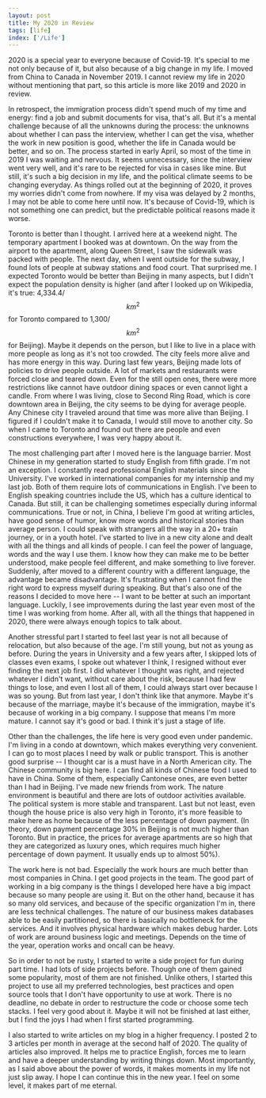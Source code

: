```yaml
---
layout: post
title: My 2020 in Review
tags: [life]
index: ['/Life']
---
```


2020 is a special year to everyone because of Covid-19. It's special to me not only because of it, but also because of a big change in my life. I moved from China to Canada in November 2019. I cannot review my life in 2020 without mentioning that part, so this article is more like 2019 and 2020 in review.

In retrospect, the immigration process didn't spend much of my time and energy: find a job and submit documents for visa, that's all. But it's a mental challenge because of all the unknowns during the process: the unknowns about whether I can pass the interview, whether I can get the visa, whether the work in new position is good, whether the life in Canada would be better, and so on. The process started in early April, so most of the time in 2019 I was waiting and nervous. It seems unnecessary, since the interview went very well, and it's rare to be rejected for visa in cases like mine. But still, it's such a big decision in my life, and the political climate seems to be changing everyday. As things rolled out at the beginning of 2020, it proves my worries didn't come from nowhere. If my visa was delayed by 2 months, I may not be able to come here until now. It's because of Covid-19, which is not something one can predict, but the predictable political reasons made it worse.

Toronto is better than I thought. I arrived here at a weekend night. The temporary apartment I booked was at downtown. On the way from the airport to the apartment, along Queen Street, I saw the sidewalk was packed with people. The next day, when I went outside for the subway, I found lots of people at subway stations and food court. That surprised me. I expected Toronto would be better than Beijing in many aspects, but I didn't expect the population density is higher (and after I looked up on Wikipedia, it's true: 4,334.4/$$km^2$$ for Toronto compared to 1,300/$$km^2$$ for Beijing). Maybe it depends on the person, but I like to live in a place with more people as long as it's not too crowded. The city feels more alive and has more energy in this way. During last few years, Beijing made lots of policies to drive people outside. A lot of markets and restaurants were forced close and teared down. Even for the still open ones, there were more restrictions like cannot have outdoor dining spaces or even cannot light a candle. From where I was living, close to Second Ring Road, which is core downtown area in Beijing, the city seems to be dying for average people. Any Chinese city I traveled around that time was more alive than Beijing. I figured if I couldn't make it to Canada, I would still move to another city. So when I came to Toronto and found out there are people and even constructions everywhere, I was very happy about it.

The most challenging part after I moved here is the language barrier. Most Chinese in my generation started to study English from fifth grade. I'm not an exception. I constantly read professional English materials since the University. I've worked in international companies for my internship and my last job. Both of them require lots of communications in English. I've been to English speaking countries include the US, which has a culture identical to Canada. But still, it can be challenging sometimes especially during informal communications. True or not, in China, I believe I'm good at writing articles, have good sense of humor, know more words and historical stories than average person. I could speak with strangers all the way in a 20+ train journey, or in a youth hotel. I've started to live in a new city alone and dealt with all the things and all kinds of people. I can feel the power of language, words and the way I use them. I know how they can make me to be better understood, make people feel different, and make something to live forever. Suddenly, after moved to a different country with a different language, the advantage became disadvantage. It's frustrating when I cannot find the right word to express myself during speaking. But that's also one of the reasons I decided to move here -- I want to be better at such an important language. Luckily, I see improvements during the last year even most of the time I was working from home. After all, with all the things that happened in 2020, there were always enough topics to talk about.

Another stressful part I started to feel last year is not all because of relocation, but also because of the age. I'm still young, but not as young as before. During the years in University and a few years after, I skipped lots of classes even exams, I spoke out whatever I think, I resigned without ever finding the next job first. I did whatever I thought was right, and rejected whatever I didn't want, without care about the risk, because I had few things to lose, and even I lost all of them, I could always start over because I was so young. But from last year, I don't think like that anymore. Maybe it's because of the marriage, maybe it's because of the immigration, maybe it's because of working in a big company. I suppose that means I'm more mature. I cannot say it's good or bad. I think it's just a stage of life.

Other than the challenges, the life here is very good even under pandemic. I'm living in a condo at downtown, which makes everything very convenient. I can go to most places I need by walk or public transport. This is another good surprise -- I thought car is a must have in a North American city. The Chinese community is big here. I can find all kinds of Chinese food I used to have in China. Some of them, especially Cantonese ones, are even better than I had in Beijing. I've made new friends from work. The nature environment is beautiful and there are lots of outdoor activities available. The political system is more stable and transparent. Last but not least, even though the house price is also very high in Toronto, it's more feasible to make here as home because of the less percentage of down payment. (In theory, down payment percentage 30% in Beijing is not much higher than Toronto. But in practice, the prices for average apartments are so high that they are categorized as luxury ones, which requires much higher percentage of down payment. It usually ends up to almost 50%).

The work here is not bad. Especially the work hours are much better than most companies in China. I get good projects in the team. The good part of working in a big company is the things I developed here have a big impact because so many people are using it. But on the other hand, because it has so many old services, and because of the specific organization I'm in, there are less technical challenges. The nature of our business makes databases able to be easily partitioned, so there is basically no bottleneck for the services. And it involves physical hardware which makes debug harder. Lots of work are around business logic and meetings. Depends on the time of the year, operation works and oncall can be heavy.

So in order to not be rusty, I started to write a side project for fun during part time. I had lots of side projects before. Though one of them gained some popularity, most of them are not finished. Unlike others, I started this project to use all my preferred technologies, best practices and open source tools that I don't have opportunity to use at work. There is no deadline, no debate in order to restructure the code or choose some tech stacks. I feel very good about it. Maybe it will not be finished at last either, but I find the joys I had when I first started programming.

I also started to write articles on my blog in a higher frequency. I posted 2 to 3 articles per month in average at the second half of 2020. The quality of articles also improved. It helps me to practice English, forces me to learn and have a deeper understanding by writing things down. Most importantly, as I said above about the power of words, it makes moments in my life not just slip away. I hope I can continue this in the new year. I feel on some level, it makes part of me eternal.
